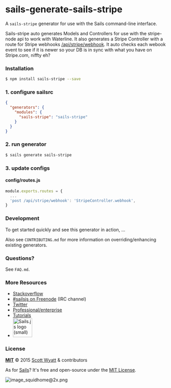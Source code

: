 # sails-generate-sails-stripe

A `sails-stripe` generator for use with the Sails command-line interface.

Sails-stripe auto generates Models and Controllers for use with the stripe-node api to work with Waterline. It also generates a Stripe Controller with a route for Stripe webhooks [/api/stripe/webhook](/api/stripe/webhook). It auto checks each webook event to see if it is newer so your DB is in sync with what you have on Stripe.com, niffty eh?

### Installation

```sh
$ npm install sails-stripe --save
```

### 1. configure sailsrc

```json
{
  "generators": {
    "modules": {
      "sails-stripe": "sails-stripe"
    }
  }
}
```

### 2. run generator

```sh
$ sails generate sails-stripe
```

### 3. update configs

#### config/routes.js

```js
module.exports.routes = {
  ...
  'post /api/stripe/webhook': 'StripeController.webhook',
}
```

### Development

To get started quickly and see this generator in action, ...

Also see `CONTRIBUTING.md` for more information on overriding/enhancing existing generators.

### Questions?

See `FAQ.md`.

### More Resources

- [Stackoverflow](http://stackoverflow.com/questions/tagged/sails.js)
- [#sailsjs on Freenode](http://webchat.freenode.net/) (IRC channel)
- [Twitter](https://twitter.com/sailsjs)
- [Professional/enterprise](https://github.com/balderdashy/sails-docs/blob/master/FAQ.md#are-there-professional-support-options)
- [Tutorials](https://github.com/balderdashy/sails-docs/blob/master/FAQ.md#where-do-i-get-help)
- <a href="http://sailsjs.org" target="_blank" title="Node.js framework for building realtime APIs."><img src="https://github-camo.global.ssl.fastly.net/9e49073459ed4e0e2687b80eaf515d87b0da4a6b/687474703a2f2f62616c64657264617368792e6769746875622e696f2f7361696c732f696d616765732f6c6f676f2e706e67" width=60 alt="Sails.js logo (small)"/></a>

### License

**[MIT](./LICENSE)**
&copy; 2015 [Scott Wyatt](http://github.com/scott-wyatt) & contributors

As for [Sails](http://sailsjs.org)?  It's free and open-source under the [MIT License](http://sails.mit-license.org/).

![image_squidhome@2x.png](http://i.imgur.com/RIvu9.png)
